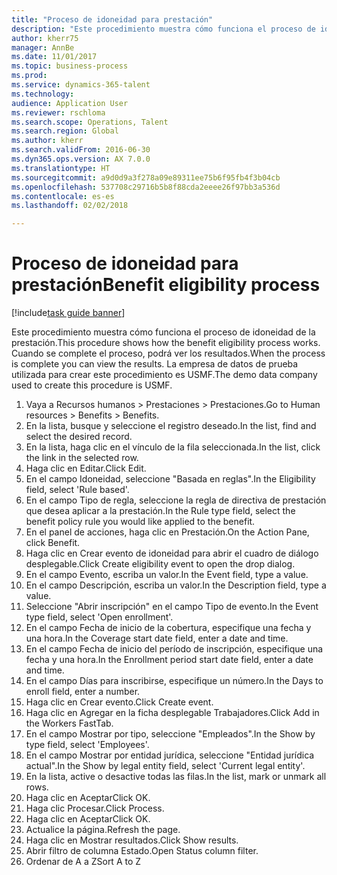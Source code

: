 ```yaml
--- 
title: "Proceso de idoneidad para prestación"
description: "Este procedimiento muestra cómo funciona el proceso de idoneidad de la prestación."
author: kherr75
manager: AnnBe
ms.date: 11/01/2017
ms.topic: business-process
ms.prod: 
ms.service: dynamics-365-talent
ms.technology: 
audience: Application User
ms.reviewer: rschloma
ms.search.scope: Operations, Talent
ms.search.region: Global
ms.author: kherr
ms.search.validFrom: 2016-06-30
ms.dyn365.ops.version: AX 7.0.0
ms.translationtype: HT
ms.sourcegitcommit: a9d0d9a3f278a09e89311ee75b6f95fb4f3b04cb
ms.openlocfilehash: 537708c29716b5b8f88cda2eeee26f97bb3a536d
ms.contentlocale: es-es
ms.lasthandoff: 02/02/2018

---
```

# <a name="benefit-eligibility-process"></a><span data-ttu-id="6bea1-103">Proceso de idoneidad para prestación</span><span class="sxs-lookup"><span data-stu-id="6bea1-103">Benefit eligibility process</span></span>

[!include[task guide banner](../../includes/task-guide-banner.md)]

<span data-ttu-id="6bea1-104">Este procedimiento muestra cómo funciona el proceso de idoneidad de la prestación.</span><span class="sxs-lookup"><span data-stu-id="6bea1-104">This procedure shows how the benefit eligibility process works.</span></span> <span data-ttu-id="6bea1-105">Cuando se complete el proceso, podrá ver los resultados.</span><span class="sxs-lookup"><span data-stu-id="6bea1-105">When the process is complete you can view the results.</span></span> <span data-ttu-id="6bea1-106">La empresa de datos de prueba utilizada para crear este procedimiento es USMF.</span><span class="sxs-lookup"><span data-stu-id="6bea1-106">The demo data company used to create this procedure is USMF.</span></span>

1. <span data-ttu-id="6bea1-107">Vaya a Recursos humanos > Prestaciones > Prestaciones.</span><span class="sxs-lookup"><span data-stu-id="6bea1-107">Go to Human resources > Benefits > Benefits.</span></span>
2. <span data-ttu-id="6bea1-108">En la lista, busque y seleccione el registro deseado.</span><span class="sxs-lookup"><span data-stu-id="6bea1-108">In the list, find and select the desired record.</span></span>
3. <span data-ttu-id="6bea1-109">En la lista, haga clic en el vínculo de la fila seleccionada.</span><span class="sxs-lookup"><span data-stu-id="6bea1-109">In the list, click the link in the selected row.</span></span>
4. <span data-ttu-id="6bea1-110">Haga clic en Editar.</span><span class="sxs-lookup"><span data-stu-id="6bea1-110">Click Edit.</span></span>
5. <span data-ttu-id="6bea1-111">En el campo Idoneidad, seleccione "Basada en reglas".</span><span class="sxs-lookup"><span data-stu-id="6bea1-111">In the Eligibility field, select 'Rule based'.</span></span>
6. <span data-ttu-id="6bea1-112">En el campo Tipo de regla, seleccione la regla de directiva de prestación que desea aplicar a la prestación.</span><span class="sxs-lookup"><span data-stu-id="6bea1-112">In the Rule type field, select the benefit policy rule you would like applied to the benefit.</span></span>
7. <span data-ttu-id="6bea1-113">En el panel de acciones, haga clic en Prestación.</span><span class="sxs-lookup"><span data-stu-id="6bea1-113">On the Action Pane, click Benefit.</span></span>
8. <span data-ttu-id="6bea1-114">Haga clic en Crear evento de idoneidad para abrir el cuadro de diálogo desplegable.</span><span class="sxs-lookup"><span data-stu-id="6bea1-114">Click Create eligibility event to open the drop dialog.</span></span>
9. <span data-ttu-id="6bea1-115">En el campo Evento, escriba un valor.</span><span class="sxs-lookup"><span data-stu-id="6bea1-115">In the Event field, type a value.</span></span>
10. <span data-ttu-id="6bea1-116">En el campo Descripción, escriba un valor.</span><span class="sxs-lookup"><span data-stu-id="6bea1-116">In the Description field, type a value.</span></span>
11. <span data-ttu-id="6bea1-117">Seleccione "Abrir inscripción" en el campo Tipo de evento.</span><span class="sxs-lookup"><span data-stu-id="6bea1-117">In the Event type field, select 'Open enrollment'.</span></span>
12. <span data-ttu-id="6bea1-118">En el campo Fecha de inicio de la cobertura, especifique una fecha y una hora.</span><span class="sxs-lookup"><span data-stu-id="6bea1-118">In the Coverage start date field, enter a date and time.</span></span>
13. <span data-ttu-id="6bea1-119">En el campo Fecha de inicio del período de inscripción, especifique una fecha y una hora.</span><span class="sxs-lookup"><span data-stu-id="6bea1-119">In the Enrollment period start date field, enter a date and time.</span></span>
14. <span data-ttu-id="6bea1-120">En el campo Días para inscribirse, especifique un número.</span><span class="sxs-lookup"><span data-stu-id="6bea1-120">In the Days to enroll field, enter a number.</span></span>
15. <span data-ttu-id="6bea1-121">Haga clic en Crear evento.</span><span class="sxs-lookup"><span data-stu-id="6bea1-121">Click Create event.</span></span>
16. <span data-ttu-id="6bea1-122">Haga clic en Agregar en la ficha desplegable Trabajadores.</span><span class="sxs-lookup"><span data-stu-id="6bea1-122">Click Add in the Workers FastTab.</span></span>
17. <span data-ttu-id="6bea1-123">En el campo Mostrar por tipo, seleccione "Empleados".</span><span class="sxs-lookup"><span data-stu-id="6bea1-123">In the Show by type field, select 'Employees'.</span></span>
18. <span data-ttu-id="6bea1-124">En el campo Mostrar por entidad jurídica, seleccione "Entidad jurídica actual".</span><span class="sxs-lookup"><span data-stu-id="6bea1-124">In the Show by legal entity field, select 'Current legal entity'.</span></span>
19. <span data-ttu-id="6bea1-125">En la lista, active o desactive todas las filas.</span><span class="sxs-lookup"><span data-stu-id="6bea1-125">In the list, mark or unmark all rows.</span></span>
20. <span data-ttu-id="6bea1-126">Haga clic en Aceptar</span><span class="sxs-lookup"><span data-stu-id="6bea1-126">Click OK.</span></span>
21. <span data-ttu-id="6bea1-127">Haga clic Procesar.</span><span class="sxs-lookup"><span data-stu-id="6bea1-127">Click Process.</span></span>
22. <span data-ttu-id="6bea1-128">Haga clic en Aceptar</span><span class="sxs-lookup"><span data-stu-id="6bea1-128">Click OK.</span></span>
23. <span data-ttu-id="6bea1-129">Actualice la página.</span><span class="sxs-lookup"><span data-stu-id="6bea1-129">Refresh the page.</span></span>
24. <span data-ttu-id="6bea1-130">Haga clic en Mostrar resultados.</span><span class="sxs-lookup"><span data-stu-id="6bea1-130">Click Show results.</span></span>
25. <span data-ttu-id="6bea1-131">Abrir filtro de columna Estado.</span><span class="sxs-lookup"><span data-stu-id="6bea1-131">Open Status column filter.</span></span>
26. <span data-ttu-id="6bea1-132">Ordenar de A a Z</span><span class="sxs-lookup"><span data-stu-id="6bea1-132">Sort A to Z</span></span>


